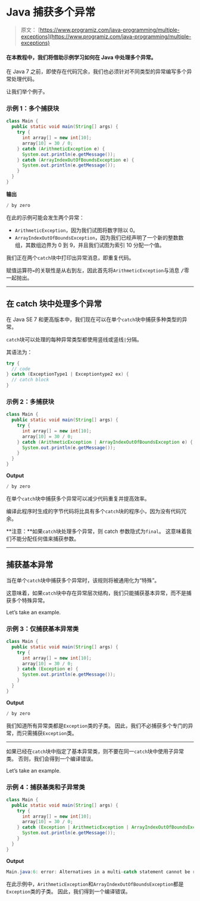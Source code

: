 # Java 捕获多个异常

> 原文： [https://www.programiz.com/java-programming/multiple-exceptions](https://www.programiz.com/java-programming/multiple-exceptions)

#### 在本教程中，我们将借助示例学习如何在 Java 中处理多个异常。

在 Java 7 之前，即使存在代码冗余，我们也必须针对不同类型的异常编写多个异常处理代码。

让我们举个例子。

### 示例 1：多个捕获块

```java
class Main {
  public static void main(String[] args) {
    try {
      int array[] = new int[10];
      array[10] = 30 / 0;
    } catch (ArithmeticException e) {
      System.out.println(e.getMessage());
    } catch (ArrayIndexOutOfBoundsException e) {
      System.out.println(e.getMessage());
    } 
  }
} 
```

**输出**

```java
/ by zero 
```

在此的示例可能会发生两个异常：

*   `ArithmeticException`，因为我们试图将数字除以 0。
*   `ArrayIndexOutOfBoundsException`，因为我们已经声明了一个新的整数数组，其数组边界为 0 到 9，并且我们试图为索引 10 分配一个值。

我们正在两个`catch`块中打印出异常消息，即重复代码。

赋值运算符`=`的关联性是从右到左，因此首先将`ArithmeticException`与消息 <samp>/零一起抛出</samp>。

* * *

## 在 catch 块中处理多个异常

在 Java SE 7 和更高版本中，我们现在可以在单个`catch`块中捕获多种类型的异常。

`catch`块可以处理的每种异常类型都使用竖线或竖线`|`分隔。

其语法为：

```java
try {
  // code
} catch (ExceptionType1 | Exceptiontype2 ex) { 
  // catch block
} 
```

### 示例 2：多捕获块

```java
class Main {
  public static void main(String[] args) {
    try {
      int array[] = new int[10];
      array[10] = 30 / 0;
    } catch (ArithmeticException | ArrayIndexOutOfBoundsException e) {
      System.out.println(e.getMessage());
    }
  }
} 
```

**Output**

```java
/ by zero 
```

在单个`catch`块中捕获多个异常可以减少代码重复并提高效率。

编译此程序时生成的字节代码将比具有多个`catch`块的程序小，因为没有代码冗余。

**注意：**如果`catch`块处理多个异常，则 catch 参数隐式为`final`。 这意味着我们不能分配任何值来捕获参数。

* * *

## 捕获基本异常

当在单个`catch`块中捕获多个异常时，该规则将被通用化为“特殊”。

这意味着，如果`catch`块中存在异常层次结构，我们只能捕获基本异常，而不是捕获多个特殊异常。

Let’s take an example.

### 示例 3：仅捕获基本异常类

```java
class Main {
  public static void main(String[] args) {
    try {
      int array[] = new int[10];
      array[10] = 30 / 0;
    } catch (Exception e) {
      System.out.println(e.getMessage());
    }
  }
} 
```

**Output**

```java
/ by zero 
```

我们知道所有异常类都是`Exception`类的子类。 因此，我们不必捕获多个专门的异常，而只需捕获`Exception`类。

* * *

如果已经在`catch`块中指定了基本异常类，则不要在同一`catch`块中使用子异常类。 否则，我们会得到一个编译错误。

Let’s take an example.

### 示例 4：捕获基类和子异常类

```java
class Main {
  public static void main(String[] args) {
    try {
      int array[] = new int[10];
      array[10] = 30 / 0;
    } catch (Exception | ArithmeticException | ArrayIndexOutOfBoundsException e) {
      System.out.println(e.getMessage());
    }
  }
} 
```

**Output**

```java
Main.java:6: error: Alternatives in a multi-catch statement cannot be related by subclassing 
```

在此示例中，`ArithmeticException`和`ArrayIndexOutOfBoundsException`都是`Exception`类的子类。 因此，我们得到一个编译错误。